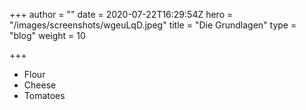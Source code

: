 +++
author = ""
date = 2020-07-22T16:29:54Z
hero = "/images/screenshots/wgeuLqD.jpeg"
title = "Die Grundlagen"
type = "blog"
weight = 10

+++
<ul>
<li>Flour</li>
<li>Cheese</li>
<li>Tomatoes</li>
</ul>